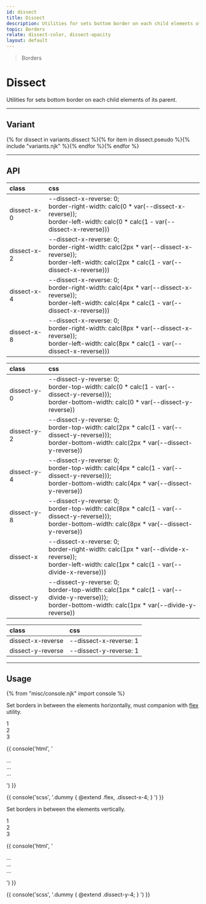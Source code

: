 ```yaml
---
id: dissect
title: Dissect
description: Utilities for sets bottom border on each child elements of its parent.
topic: Borders
relate: dissect-color, dissect-opacity
layout: default
---
```


> Borders

# Dissect

Utilities for sets bottom border on each child elements of its parent.

---

## Variant

<div class="flex flex-gap-2 flex-wrap justify-start items-center">{% for dissect in variants.dissect %}{% for item in dissect.pseudo %}{% include "variants.njk" %}{% endfor %}{% endfor %}</div>

---

## API

| <span class="padding-x-3 padding-y-1 text-white bg-shade-granite-5 font-semibold curve-border-md">class</span> | <span class="padding-x-3 padding-y-1 text-white bg-shade-granite-5 font-semibold curve-border-md">css</span> |
|:--|:--|
| dissect-x-0 | --dissect-x-reverse: 0; <br> border-right-width: calc(0 * var(--dissect-x-reverse)); <br> border-left-width: calc(0 * calc(1 - var(--dissect-x-reverse))) |
| dissect-x-2 | --dissect-x-reverse: 0; <br> border-right-width: calc(2px * var(--dissect-x-reverse)); <br> border-left-width: calc(2px * calc(1 - var(--dissect-x-reverse))) |
| dissect-x-4 | --dissect-x-reverse: 0; <br> border-right-width: calc(4px * var(--dissect-x-reverse)); <br> border-left-width: calc(4px * calc(1 - var(--dissect-x-reverse))) |
| dissect-x-8 | --dissect-x-reverse: 0; <br> border-right-width: calc(8px * var(--dissect-x-reverse)); <br> border-left-width: calc(8px * calc(1 - var(--dissect-x-reverse))) |

| <span class="padding-x-3 padding-y-1 text-white bg-shade-granite-5 font-semibold curve-border-md">class</span> | <span class="padding-x-3 padding-y-1 text-white bg-shade-granite-5 font-semibold curve-border-md">css</span> |
|:--|:--|
| dissect-y-0 | --dissect-y-reverse: 0; <br> border-top-width: calc(0 * calc(1 - var(--dissect-y-reverse))); <br> border-bottom-width: calc(0 * var(--dissect-y-reverse)) |
| dissect-y-2 | --dissect-y-reverse: 0; <br> border-top-width: calc(2px * calc(1 - var(--dissect-y-reverse))); <br> border-bottom-width: calc(2px * var(--dissect-y-reverse)) |
| dissect-y-4 | --dissect-y-reverse: 0; <br> border-top-width: calc(4px * calc(1 - var(--dissect-y-reverse))); <br> border-bottom-width: calc(4px * var(--dissect-y-reverse)) |
| dissect-y-8 | --dissect-y-reverse: 0; <br> border-top-width: calc(8px * calc(1 - var(--dissect-y-reverse))); <br> border-bottom-width: calc(8px * var(--dissect-y-reverse)) |
| dissect-x | --dissect-x-reverse: 0; <br> border-right-width: calc(1px * var(--divide-x-reverse)); <br> border-left-width: calc(1px * calc(1 - var(--divide-x-reverse))) |
| dissect-y | --dissect-y-reverse: 0; <br> border-top-width: calc(1px * calc(1 - var(--divide-y-reverse))); <br> border-bottom-width: calc(1px * var(--divide-y-reverse)) |

| <span class="padding-x-3 padding-y-1 text-white bg-shade-granite-5 font-semibold curve-border-md">class</span> | <span class="padding-x-3 padding-y-1 text-white bg-shade-granite-5 font-semibold curve-border-md">css</span> |
|:--|:--|
| dissect-x-reverse | --dissect-x-reverse: 1 |
| dissect-y-reverse | --dissect-y-reverse: 1 |

---

## Usage

{% from "misc/console.njk" import console %}

Set borders in between the elements horizontally, must companion with [flex](/flex/) utility.

<div class="padding-y-4">
  <div class="padding-4 margin-x-auto max-width-sm bg-tint-granite-5">
    <div class="(expand)width-64 (expand)height-8 (expand)bg-tint-granite-5 (expand)text-center flex dissect-x-4 dissect-shade-lava-1 text-shade-granite-5">
      <div>1</div>
      <div>2</div>
      <div>3</div>
    </div>
  </div>
</div>

{{ console('html',
'<div class="flex dissect-x-4">
    <div>...</div>
    <div>...</div>
    <div>...</div>
  </div>
') }}

{{ console('scss',
'.dummy {
    @extend
      .flex,
      .dissect-x-4;
}
') }}

Set borders in between the elements vertically.

<div class="padding-y-4">
  <div class="padding-4 margin-x-auto max-width-sm bg-tint-granite-5">
    <div class="(expand)width-full (expand)height-8 (expand)bg-tint-granite-5 dissect-y-4 dissect-shade-lava-1 text-shade-granite-5">
      <div>1</div>
      <div>2</div>
      <div>3</div>
    </div>
  </div>
</div>

{{ console('html',
'<div class="dissect-y-4">
    <div>...</div>
    <div>...</div>
    <div>...</div>
  </div>
') }}

{{ console('scss',
'.dummy {
    @extend
      .dissect-y-4;
}
') }}